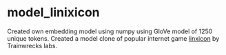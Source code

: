 # model_linixicon

Created own embedding model using numpy using GloVe model of 1250 unique tokens. Created a model clone of popular internet game <a href="https://linxicon.com">linxicon</a> by Trainwrecks labs.
